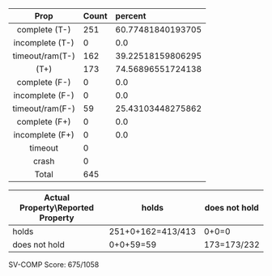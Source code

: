 
| Prop | Count | percent |
|:----:|:------|:--|
|complete   (T-)|251| 60.77481840193705 |
|incomplete (T-)|0|0.0 |
|timeout/ram(T-)|162|39.22518159806295 |
|           (T+)|173|74.56896551724138 |
|complete   (F-)|0|0.0 |
|incomplete (F-)|0|0.0 |
|timeout/ram(F-)|59|25.43103448275862 |
|complete   (F+)|0|0.0 |
|incomplete (F+)|0|0.0 |
|timeout        |0| |
|crash          |0| |
|Total          |645| |

| Actual Property\Reported Property | holds | does not hold |
|------------------------------------|-------|---------------|
| holds | 251+0+162=413/413 | 0+0=0 |
| does not hold | 0+0+59=59 | 173=173/232 |

SV-COMP Score: 675/1058


